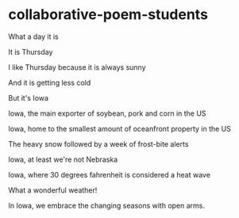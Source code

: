 # collaborative-poem-students
What a day it is

It is Thursday

I like Thursday because it is always sunny

And it is getting less cold

But it's Iowa

Iowa, the main exporter of soybean, pork and corn in the US

Iowa, home to the smallest amount of oceanfront property in the US

The heavy snow followed by a week of frost-bite alerts

Iowa, at least we're not Nebraska

Iowa, where 30 degrees fahrenheit is considered a heat wave

What a wonderful weather!

In Iowa, we embrace the changing seasons with open arms.
